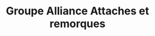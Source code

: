 ---
title: "Groupe Alliance Attaches et remorques"
url: /carignan/groupe-alliance-attaches-et-remorques/
shop: trailer
---